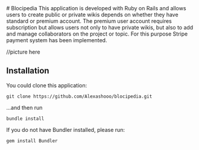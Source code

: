 <snippet>
  <content>
# Blocipedia
This application is developed with Ruby on Rails and allows users to create public or private wikis depends on whether they have standard or premium account.
The premium user account requires subscription but allows users not only to have private wikis, but also to add and manage collaborators on the project or topic.
For this purpose Stripe payment system has been implemented.

//picture here



## Installation
You could clone this application:
```
git clone https://github.com/Alexashooo/blocipedia.git
```
...and then run
```
bundle install
```
If you do not have Bundler installed, please run:
```
gem install Bundler
```




  </content>

</snippet>
